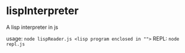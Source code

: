 # lispInterpreter
A lisp interpreter in js

usage: `node lispReader.js <lisp program enclosed in "">`
REPL: `node repl.js`
